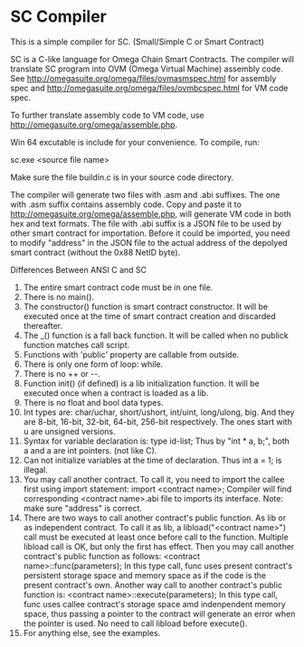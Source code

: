 # SC Compiler

This is a simple compiler for SC. (Small/Simple C or Smart Contract)

SC is a C-like language for Omega Chain Smart Contracts. The compiler will translate SC program into 
OVM (Omega Virtual Machine) assembly code. See http://omegasuite.org/omega/files/ovmasmspec.html for
assembly spec and http://omegasuite.org/omega/files/ovmbcspec.html for VM code spec.

To further translate assembly code to VM code, use http://omegasuite.org/omega/assemble.php.

Win 64 excutable is include for your convenience. To compile, run:

sc.exe &lt;source file name&gt;

Make sure the file buildin.c is in your source code directory.

The compiler will generate two files with .asm and .abi suffixes. The one with .asm suffix contains
assembly code. Copy and paste it to http://omegasuite.org/omega/assemble.php, will generate VM code
in both hex and text formats. The file with .abi suffix is a JSON file to be used by other smart
contract for importation. Before it could be imported, you need to modify "address" in the JSON file
to the actual address of the depolyed smart contract (without the 0x88 NetID byte).

Differences Between ANSI C and SC

1. The entire smart contract code must be in one file.
2. There is no main().
3. The constructor() function is smart contract constructor. It will be executed once at the time of
smart contract creation and discarded thereafter.
4. The _() function is a fall back function. It will be called when no publick function matches call
script.
5. Functions with 'public' property are callable from outside.
6. There is only one form of loop: while.
7. There is no ++ or --.
8. Function init() (if defined) is a lib initialization function. It will be executed once when a contract
is loaded as a lib.
9. There is no float and bool data types.
10. Int types are: char/uchar, short/ushort, int/uint, long/ulong, big. And they are 8-bit, 16-bit, 32-bit,
64-bit, 256-bit respectively. The ones start with u are unsigned versions.
11. Syntax for variable declaration is:
	type id-list;
    Thus by "int * a, b;", both a and a are int pointers. (not like C).
12. Can not initialize variables at the time of declaration. Thus int a = 1; is illegal.
13. You may call another contract. To call it, you need to import the callee first using import statement:
	import &lt;contract name&gt;;
    Compiler will find corresponding &lt;contract name&gt;.abi file to imports its interface. Note: make sure "address"
    is correct.
14. There are two ways to call another contract's public function. As lib or as independent contract. To call
it as lib, a libload("&lt;contract name&gt;") call must be executed at least once before call to the function. Multiple
libload call is OK, but only the first has effect. Then you may call another contract's public function as follows:
	&lt;contract name&gt;::func(parameters);
    In this type call, func uses present contract's persistent storage space and memory space as if the code
is the present contract's own.
    Another way call to another contract's public function is:
	&lt;contract name&gt;::execute(parameters);
    In this type call, func uses callee contract's storage space amd indenpendent memory space, thus passing
a pointer to the contract will generate an error when the pointer is used. No need to call libload before execute().
15. For anything else, see the examples.
